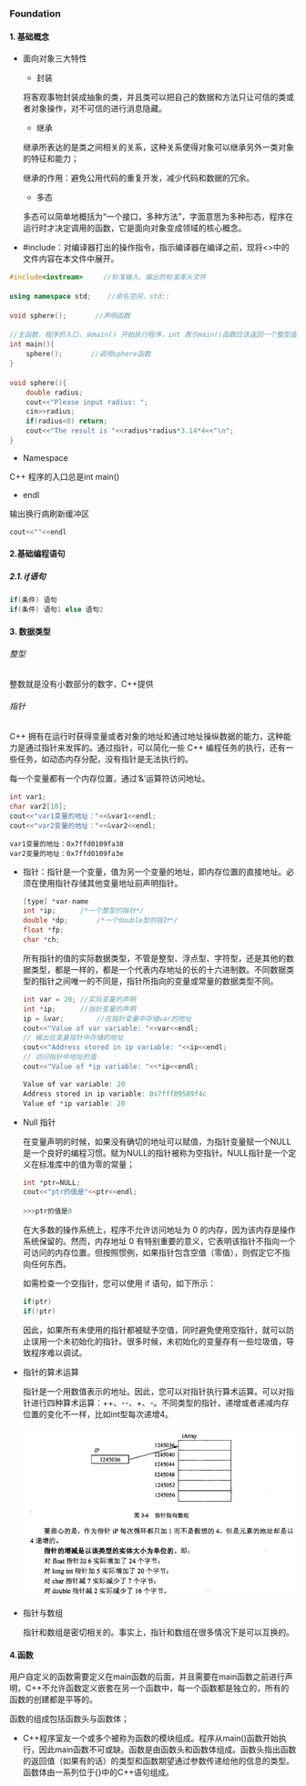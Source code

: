 ### Foundation
#### 1. 基础概念

- 面向对象三大特性

  - 封装

  将客观事物封装成抽象的类，并且类可以把自己的数据和方法只让可信的类或者对象操作，对不可信的进行消息隐藏。

  - 继承

  继承所表达的是类之间相关的关系，这种关系使得对象可以继承另外一类对象的特征和能力；

  继承的作用：避免公用代码的重复开发，减少代码和数据的冗余。

  - 多态

  多态可以简单地概括为“一个接口，多种方法”，字面意思为多种形态，程序在运行时才决定调用的函数，它是面向对象变成领域的核心概念。

- #include：对编译器打出的操作指令，指示编译器在编译之前，现将<>中的文件内容在本文件中展开。

```c++
#include<iostream>     //标准输入、输出的标准库头文件

using namespace std;    //命名空间，std::

void sphere();       //声明函数

//主函数，程序的入口，从main() 开始执行程序，int 表示main()函数应该返回一个整型值。
int main(){
	sphere();       //调用sphere函数
}

void sphere(){
	double radius;
	cout<<"Please input radius: ";
	cin>>radius;
	if(radius<0) return;
	cout<<"The result is "<<radius*radius*3.14*4<<"\n";
}
```

- Namespace

C++ 程序的入口总是int main()

- endl

输出换行病刷新缓冲区

```c++
cout<<""<<endl
```



#### 2.基础编程语句

##### 2.1. if语句

```c++
if(条件) 语句
if(条件) 语句1 else 语句2
```

#### 3. 数据类型

###### 整型

整数就是没有小数部分的数字，C++提供

###### 指针
C++ 拥有在运行时获得变量或者对象的地址和通过地址操纵数据的能力，这种能力是通过指针来发挥的。通过指针，可以简化一些 C++ 编程任务的执行，还有一些任务，如动态内存分配，没有指针是无法执行的。

每一个变量都有一个内存位置，通过‘&’运算符访问地址。

```c++
int var1;
char var2[10];
cout<<"var1变量的地址："<<&var1<<endl;
cout<<"var2变量的地址："<<&var2<<endl;
```

```
var1变量的地址：0x7ffd0109fa38
var2变量的地址：0x7ffd0109fa3e
```

- 指针：指针是一个变量，值为另一个变量的地址，即内存位置的直接地址。必须在使用指针存储其他变量地址前声明指针。

  ```c++
  [type] *var-name
  int *ip;		/*一个整型的指针*/
  double *dp;		/*一个double型的指针*/
  float *fp;
  char *ch;
  ```

  所有指针的值的实际数据类型，不管是整型、浮点型、字符型，还是其他的数据类型，都是一样的，都是一个代表内存地址的长的十六进制数。不同数据类型的指针之间唯一的不同是，指针所指向的变量或常量的数据类型不同。

  ```c++
  int var = 20;	//实际变量的声明
  int *ip;		//指针变量的声明
  ip = &var;		//在指针变量中存储var的地址
  cout<<"Value of var variable: "<<var<<endl;
  // 输出在变量指针中存储的地址
  cout<<"Address stored in ip variable: "<<ip<<endl;
  // 访问指针中地址的值
  cout<<"Value of *ip variable: "<<*ip<<endl;
  ```

  ```c++
  Value of var variable: 20
  Address stored in ip variable: 0x7fff09509f4c
  Value of *ip variable: 20
  ```

- Null 指针

  在变量声明的时候，如果没有确切的地址可以赋值，为指针变量赋一个NULL是一个良好的编程习惯。赋为NULL的指针被称为空指针。NULL指针是一个定义在标准库中的值为零的常量；

  ```c++
  int *ptr=NULL;
  cout<<"ptr的值是"<<ptr<<endl;
  
  >>>ptr的值是0
  ```

  在大多数的操作系统上，程序不允许访问地址为 0 的内存，因为该内存是操作系统保留的。然而，内存地址 0 有特别重要的意义，它表明该指针不指向一个可访问的内存位置。但按照惯例，如果指针包含空值（零值），则假定它不指向任何东西。

  如需检查一个空指针，您可以使用 if 语句，如下所示：

  ```c++
  if(ptr)
  if(!ptr)
  ```

  因此，如果所有未使用的指针都被赋予空值，同时避免使用空指针，就可以防止误用一个未初始化的指针。很多时候，未初始化的变量存有一些垃圾值，导致程序难以调试。

- 指针的算术运算

  指针是一个用数值表示的地址。因此，您可以对指针执行算术运算。可以对指针进行四种算术运算：++、--、+、-。不同类型的指针，递增或者递减内存位置的变化不一样，比如int型每次递增4。

  ![1554131416442](../0_image/1554131416442.png)

- 指针与数组

  指针和数组是密切相关的。事实上，指针和数组在很多情况下是可以互换的。

#### 4.函数

用户自定义的函数需要定义在main函数的后面，并且需要在main函数之前进行声明，C++不允许函数定义嵌套在另一个函数中，每一个函数都是独立的，所有的函数的创建都是平等的。

函数的组成包括函数头与函数体；

- C++程序室友一个或多个被称为函数的模块组成。程序从main()函数开始执行，因此main函数不可或缺。函数是由函数头和函数体组成。函数头指出函数的返回值（如果有的话）的类型和函数期望通过参数传递给他的信息的类型。函数体由一系列位于{}中的C++语句组成。

